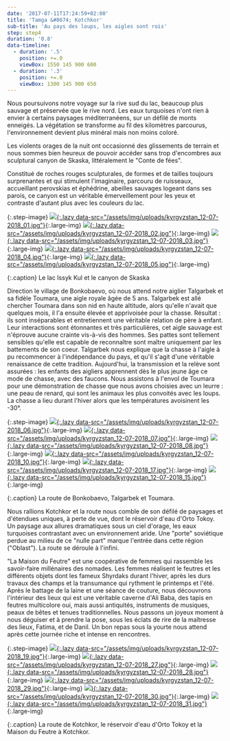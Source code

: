 ```yaml
---
date: '2017-07-11T17:24:59+02:00'
title: 'Tamga &#8674; Kotchkor'
sub-title: 'Au pays des loups, les aigles sont rois'
step: step4
duration: '0.8'
data-timeline:
  - duration: '.5'
    position: +=.0
    viewBox: 1550 145 900 600
  - duration: '.3'
    position: +=.0
    viewBox: 1300 145 900 650
---
```

Nous poursuivons notre voyage sur la rive sud du lac, beaucoup plus sauvage et préservée que le rive nord. Les eaux turquoises n'ont rien à envier à certains paysages méditerranéens, sur un défilé de monts enneigés. La végétation se transforme au fil des kilomètres parcourus, l'environnement devient plus minéral mais non moins coloré.

Les violents orages de la nuit ont occasionné des glissements de terrain et nous sommes bien heureux de pouvoir accéder sans trop d'encombres aux sculptural canyon de Skaska, littéralement le "Conte de fées".

Constitué de roches rouges sculpturales, de formes et de tailles toujours surprenantes et qui stimulent l'imaginaire, parcouru de ruisseaux, accueillant perovskias et éphédrine, abeilles sauvages logeant dans ses parois, ce canyon est un véritable émerveillement pour les yeux et contraste d'autant plus avec les couleurs du lac.

{:.step-image}
[![](/assets/img/placeholder.png){:.lazy data-src="/assets/img/uploads/kyrgyzstan_12-07-2018_01.jpg"}](/assets/img/uploads/kyrgyzstan_12-07-2018_01.jpg "Lac Issyk Kul"){:.large-img}
[![](/assets/img/placeholder.png){:.lazy data-src="/assets/img/uploads/kyrgyzstan_12-07-2018_02.jpg"}](/assets/img/uploads/kyrgyzstan_12-07-2018_02.jpg "gorges de Skaska"){:.large-img}
[![](/assets/img/placeholder.png){:.lazy data-src="/assets/img/uploads/kyrgyzstan_12-07-2018_03.jpg"}](/assets/img/uploads/kyrgyzstan_12-07-2018_03.jpg "gorges de Skaska"){:.large-img}
[![](/assets/img/placeholder.png){:.lazy data-src="/assets/img/uploads/kyrgyzstan_12-07-2018_04.jpg"}](/assets/img/uploads/kyrgyzstan_12-07-2018_04.jpg "gorges de Skaska"){:.large-img}
[![](/assets/img/placeholder.png){:.lazy data-src="/assets/img/uploads/kyrgyzstan_12-07-2018_05.jpg"}](/assets/img/uploads/kyrgyzstan_12-07-2018_05.jpg "gorges de Skaska"){:.large-img}

{:.caption}
Le lac Issyk Kul et le canyon de Skaska

Direction le village de Bonkobaevo, où nous attend notre aiglier Talgarbek et sa fidèle Toumara, une aigle royale âgée de 5 ans. Talgarbek est allé chercher Toumara dans son nid en haute altitude, alors qu'elle n'avait que quelques mois, il l'a ensuite élevée et apprivoisée pour la chasse. Résultat : ils sont inséparables et entretiennent une véritable relation de père à enfant. Leur interactions sont étonnantes et très particulières, cet aigle sauvage est n'éprouve aucune crainte vis-à-vis des hommes. Ses pattes sont tellement sensibles qu'elle est capable de reconnaître sont maître uniquement par les battements de son coeur. 
Talgarbek nous explique que la chasse à l'aigle à pu recommencer à l'indépendance du pays, et qu'il s'agit d'une véritable renaissance de cette tradition. Aujourd'hui, la transmission et la relève sont assurées : les enfants des aigliers apprennent dès le plus jeune âge ce mode de chasse, avec des faucons. 
Nous assistons à l'envol de Toumara pour une démonstration de chasse que nous avons choisies avec un leurre : une peau de renard, qui sont les animaux les plus convoités avec les loups. La chasse a lieu durant l'hiver alors que les températures avoisinent les -30°.  

{:.step-image}
[![](/assets/img/placeholder.png){:.lazy data-src="/assets/img/uploads/kyrgyzstan_12-07-2018_06.jpg"}](/assets/img/uploads/kyrgyzstan_12-07-2018_06.jpg "Bonkobaevo"){:.large-img}
[![](/assets/img/placeholder.png){:.lazy data-src="/assets/img/uploads/kyrgyzstan_12-07-2018_07.jpg"}](/assets/img/uploads/kyrgyzstan_12-07-2018_07.jpg "Bonkobaevo"){:.large-img}
[![](/assets/img/placeholder.png){:.lazy data-src="/assets/img/uploads/kyrgyzstan_12-07-2018_08.jpg"}](/assets/img/uploads/kyrgyzstan_12-07-2018_08.jpg "Bonkobaevo"){:.large-img}
[![](/assets/img/placeholder.png){:.lazy data-src="/assets/img/uploads/kyrgyzstan_12-07-2018_10.jpg"}](/assets/img/uploads/kyrgyzstan_12-07-2018_10.jpg "Talgarbek et Toumara"){:.large-img}
[![](/assets/img/placeholder.png){:.lazy data-src="/assets/img/uploads/kyrgyzstan_12-07-2018_17.jpg"}](/assets/img/uploads/kyrgyzstan_12-07-2018_17.jpg "Talgarbek et Toumara"){:.large-img}
[![](/assets/img/placeholder.png){:.lazy data-src="/assets/img/uploads/kyrgyzstan_12-07-2018_15.jpg"}](/assets/img/uploads/kyrgyzstan_12-07-2018_15.jpg "les enfants"){:.large-img}

{:.caption}
La route de Bonkobaevo, Talgarbek et Toumara.

Nous rallions Kotchkor et la route nous comble de son défilé de paysages et d'étendues uniques, à perte de vue, dont le réservoir d'eau d'Orto Tokoy. Un paysage aux allures dramatiques sous un ciel d'orage, les eaux turquoises contrastant avec un environnement aride. Une "porte" soviétique perdue au milieu de ce "nulle part" marque l'entrée dans cette région ("Oblast"). La route se déroule à l'infini.

"La Maison du Feutre" est une coopérative de femmes qui rassemble les savoir-faire millénaires des nomades. Les femmes réalisent le feutres et les différents objets dont les fameux Shyrdaks durant l'hiver, après les durs travaux des champs et la transumance qui rythment le printemps et l'été. Après le battage de la laine et une séance de couture, nous découvrons l'intérieur des lieux  qui est une véritable caverne d'Ali Baba, des tapis en feutres multicolore oui, mais aussi antiquités, instruments de musiques, peaux de bêtes et tenues traditionnelles. Nous passons un joyeux moment à nous déguiser et à prendre la pose, sous les éclats de rire de la maîtresse des lieux, Fatima, et de Danil. Un bon repas sous la yourte nous attend après cette journée riche et intense en rencontres.

{:.step-image}
[![](/assets/img/placeholder.png){:.lazy data-src="/assets/img/uploads/kyrgyzstan_12-07-2018_19.jpg"}](/assets/img/uploads/kyrgyzstan_12-07-2018_19.jpg "Route de Kotchkor"){:.large-img}
[![](/assets/img/placeholder.png){:.lazy data-src="/assets/img/uploads/kyrgyzstan_12-07-2018_27.jpg"}](/assets/img/uploads/kyrgyzstan_12-07-2018_27.jpg "Orto Tokoy"){:.large-img}
[![](/assets/img/placeholder.png){:.lazy data-src="/assets/img/uploads/kyrgyzstan_12-07-2018_28.jpg"}](/assets/img/uploads/kyrgyzstan_12-07-2018_28.jpg "Kotchkor"){:.large-img}
[![](/assets/img/placeholder.png){:.lazy data-src="/assets/img/uploads/kyrgyzstan_12-07-2018_29.jpg"}](/assets/img/uploads/kyrgyzstan_12-07-2018_29.jpg "Kotchkor"){:.large-img}
[![](/assets/img/placeholder.png)){:.lazy data-src="/assets/img/uploads/kyrgyzstan_12-07-2018_30.jpg"}](/assets/img/uploads/kyrgyzstan_12-07-2018_30.jpg "Kotchkor"){:.large-img}
[![](/assets/img/placeholder.png){:.lazy data-src="/assets/img/uploads/kyrgyzstan_12-07-2018_31.jpg"}](/assets/img/uploads/kyrgyzstan_12-07-2018_31.jpg "Kotchkor"){:.large-img}

{:.caption}
La route de Kotchkor, le réservoir d'eau d'Orto Tokoy et la Maison du Feutre à Kotchkor.

